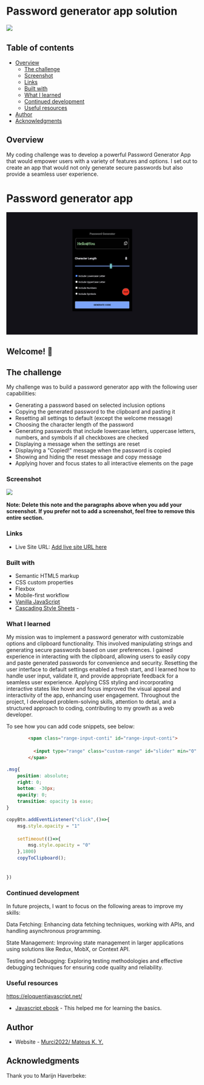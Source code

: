 # Password generator app solution 
![](./screenshot.png)


## Table of contents

- [Overview](#overview)
  - [The challenge](#the-challenge)
  - [Screenshot](#screenshot)
  - [Links](#links)
  - [Built with](#built-with)
  - [What I learned](#what-i-learned)
  - [Continued development](#continued-development)
  - [Useful resources](#useful-resources)
- [Author](#author)
- [Acknowledgments](#acknowledgments)


## Overview

My coding challenge was to develop a powerful Password Generator App that would empower users with a variety of features and options. I set out to create an app that would not only generate secure passwords but also provide a seamless user experience.

# Password generator app

![Design preview for the Password generator app coding challenge](./preview.png)

## Welcome! 👋

## The challenge

My challenge was to build a password generator app with the following user capabilities:
- Generating a password based on selected inclusion options
- Copying the generated password to the clipboard and pasting it
- Resetting all settings to default (except the welcome message)
- Choosing the character length of the password
- Generating passwords that include lowercase letters, uppercase letters, numbers, and symbols if all checkboxes are checked
- Displaying a message when the settings are reset
- Displaying a "Copied!" message when the password is copied
- Showing and hiding the reset message and copy message
- Applying hover and focus states to all interactive elements on the page


### Screenshot

![](./screenshot.png)




**Note: Delete this note and the paragraphs above when you add your screenshot. If you prefer not to add a screenshot, feel free to remove this entire section.**

### Links

- Live Site URL: [Add live site URL here](https://your-live-site-url.com)


### Built with

- Semantic HTML5 markup
- CSS custom properties
- Flexbox
- Mobile-first workflow
- [Vanilla JavaScript](https://developer.mozilla.org/en-US/docs/Web/JavaScript) 
- [Cascading Style Sheets](https://developer.mozilla.org/en-US/docs/Web/CSS) - 

### What I learned

My mission was to implement a password generator with customizable options and clipboard functionality. This involved manipulating strings and generating secure passwords based on user preferences.
I gained experience in interacting with the clipboard, allowing users to easily copy and paste generated passwords for convenience and security.
Resetting the user interface to default settings enabled a fresh start, and I learned how to handle user input, validate it, and provide appropriate feedback for a seamless user experience.
Applying CSS styling and incorporating interactive states like hover and focus improved the visual appeal and interactivity of the app, enhancing user engagement.
Throughout the project, I developed problem-solving skills, attention to detail, and a structured approach to coding, contributing to my growth as a web developer.

To see how you can add code snippets, see below:

```html
        <span class="range-input-conti" id="range-input-conti">

          <input type="range" class="custom-range" id="slider" min="0" max="12" value="8" step="1">
        </span>
```
```css
.msg{
    position: absolute;
    right: 0;
    bottom: -30px;
    opacity: 0;
    transition: opacity 1s ease;
}
```
```js
copyBtn.addEventListener("click",()=>{
    msg.style.opacity = "1"

    setTimeout(()=>{
        msg.style.opacity = "0"
    },1800)
    copyToClipboard();
    

})
```


### Continued development

In future projects, I want to focus on the following areas to improve my skills:

Data Fetching: Enhancing data fetching techniques, working with APIs, and handling asynchronous programming.

State Management: Improving state management in larger applications using solutions like Redux, MobX, or Context API.

Testing and Debugging: Exploring testing methodologies and effective debugging techniques for ensuring code quality and reliability.

### Useful resources

https://eloquentjavascript.net/
- [Javascript ebook](https://eloquentjavascript.net/) - This helped me for learning the basics.

## Author

- Website - [Murci2022/ Mateus K. Y.](portfolio-mate.vercel.app)

## Acknowledgments

Thank you to Marijn Haverbeke:


